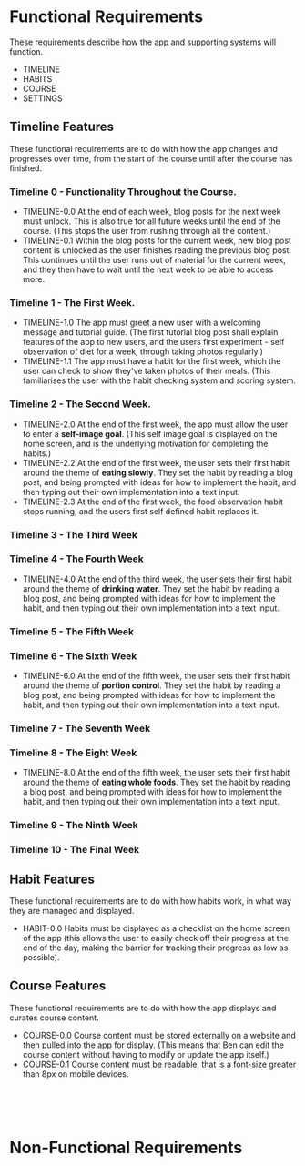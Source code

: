 Functional Requirements
=======================
These requirements describe how the app and supporting systems will function.
- TIMELINE
- HABITS
- COURSE
- SETTINGS

Timeline Features
-----------------
These functional requirements are to do with how the app changes and progresses over time, from the start of the course until after the course has finished.

### Timeline 0 - Functionality Throughout the Course. ###

- TIMELINE-0.0 At the end of each week, blog posts for the next week must unlock. This is also true for all future weeks until the end of the course. (This stops the user from rushing through all the content.)
- TIMELINE-0.1 Within the blog posts for the current week, new blog post content is unlocked as the user finishes reading the previous blog post. This continues until the user runs out of material for the current week, and they then have to wait until the next week to be able to access more.

### Timeline 1 - The First Week. ###

- TIMELINE-1.0 The app must greet a new user with a welcoming message and tutorial guide. (The first tutorial blog post shall explain features of the app to new users, and the users first experiment - self observation of diet for a week, through taking photos regularly.)
- TIMELINE-1.1 The app must have a habit for the first week, which the user can check to show they've taken photos of their meals. (This familiarises the user with the habit checking system and scoring system.

### Timeline 2 - The Second Week. ###

- TIMELINE-2.0 At the end of the first week, the app must allow the user to enter a **self-image goal**. (This self image goal is displayed on the home screen, and is the underlying motivation for completing the habits.)
- TIMELINE-2.2 At the end of the first week, the user sets their first habit around the theme of **eating slowly**. They set the habit by reading a blog post, and being prompted with ideas for how to implement the habit, and then typing out their own implementation into a text input.
- TIMELINE-2.3 At the end of the first week, the food observation habit stops running, and the users first self defined habit replaces it.

### Timeline 3 - The Third Week ###

### Timeline 4 - The Fourth Week ###

- TIMELINE-4.0 At the end of the third week, the user sets their first habit around the theme of **drinking water**. They set the habit by reading a blog post, and being prompted with ideas for how to implement the habit, and then typing out their own implementation into a text input.

### Timeline 5 - The Fifth Week ###

### Timeline 6 - The Sixth Week ###

- TIMELINE-6.0 At the end of the fifth week, the user sets their first habit around the theme of **portion control**. They set the habit by reading a blog post, and being prompted with ideas for how to implement the habit, and then typing out their own implementation into a text input.

### Timeline 7 - The Seventh Week ###

### Timeline 8 - The Eight Week ###

- TIMELINE-8.0 At the end of the fifth week, the user sets their first habit around the theme of **eating whole foods**. They set the habit by reading a blog post, and being prompted with ideas for how to implement the habit, and then typing out their own implementation into a text input.

### Timeline 9 - The Ninth Week ###

### Timeline 10 - The Final Week ###

Habit Features
--------------
These functional requirements are to do with how habits work, in what way they are managed and displayed.

- HABIT-0.0 Habits must be displayed as a checklist on the home screen of the app (this allows the user to easily check off their progress at the end of the day, making the barrier for tracking their progress as low as possible).

Course Features
------------------
These functional requirements are to do with how the app displays and curates course content.

- COURSE-0.0 Course content must be stored externally on a website and then pulled into the app for display. (This means that Ben can edit the course content without having to modify or update the app itself.)
- COURSE-0.1 Course content must be readable, that is a font-size greater than 8px on mobile devices.

<br>
<br>
<br>

Non-Functional Requirements
===========================
